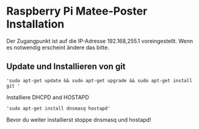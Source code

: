 # Raspberry Pi Matee-Poster Installation
Der Zugangpunkt ist auf die IP-Adresse 192.168,255.1 voreingestellt. Wenn es notwendig erscheint ändere das bitte.

## Update und Installieren von git

    'sudo apt-get update && sudo apt-get upgrade && sudo apt-get install git '
    

Installiere DHCPD and HOSTAPD

    'sudo apt-get install dnsmasq hostapd'
    
Bevor du weiter installierst stoppe dnsmasq und hostapd!


